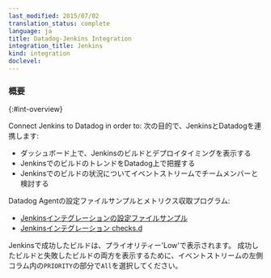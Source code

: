 ```yaml
---
last_modified: 2015/07/02
translation_status: complete
language: ja
title: Datadog-Jenkins Integration
integration_title: Jenkins
kind: integration
doclevel:
---
```


<!-- ### Overview
{:#int-overview}

Connect Jenkins to Datadog in order to:

- Add build & deployment markers on all your dashboards.
- Identify trends in your builds.
- Discuss build failures with your team. -->

### 概要
{:#int-overview}

Connect Jenkins to Datadog in order to:
次の目的で、JenkinsとDatadogを連携します:

* ダッシュボード上で、Jenkinsのビルドとデプロイタイミングを表示する
* JenkinsでのビルドのトレンドをDatadog上で把握する
* Jenkinsでのビルドの状況についてイベントストリームでチームメンバーと検討する


<!-- From the open-source Agent:

* [Jenkins YAML example](https://github.com/DataDog/dd-agent/blob/master/conf.d/jenkins.yaml.example)
* [Jenkins checks.d](https://github.com/DataDog/dd-agent/blob/master/checks.d/jenkins.py)

Successful Jenkins builds will show up as 'low' priority.
In the left column of the event stream, swith the priority to 'all'
to see both successful and failed builds. -->

Datadog Agentの設定ファイルサンプルとメトリクス収取プログラム:

* [Jenkinsインテグレーションの設定ファイルサンプル](https://github.com/DataDog/dd-agent/blob/master/conf.d/jenkins.yaml.example)
* [Jenkinsインテグレーション checks.d](https://github.com/DataDog/dd-agent/blob/master/checks.d/jenkins.py)

Jenkinsで成功したビルドは、プライオリティー'Low'で表示されます。
成功したビルドと失敗したビルドの両方を表示するために、イベントストリームの左側コラム内の`PRIORITY`の部分で`All`を選択してください。
